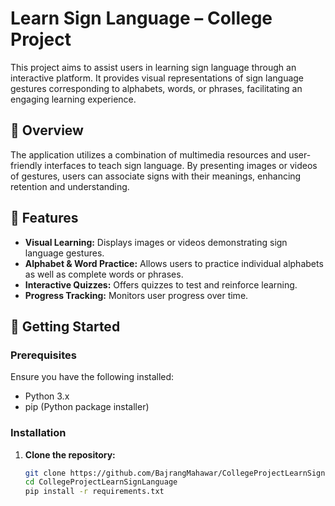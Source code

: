 # Learn Sign Language – College Project

This project aims to assist users in learning sign language through an interactive platform. It provides visual representations of sign language gestures corresponding to alphabets, words, or phrases, facilitating an engaging learning experience.

## 🧠 Overview

The application utilizes a combination of multimedia resources and user-friendly interfaces to teach sign language. By presenting images or videos of gestures, users can associate signs with their meanings, enhancing retention and understanding.

## 🔧 Features

- **Visual Learning:** Displays images or videos demonstrating sign language gestures.
- **Alphabet & Word Practice:** Allows users to practice individual alphabets as well as complete words or phrases.
- **Interactive Quizzes:** Offers quizzes to test and reinforce learning.
- **Progress Tracking:** Monitors user progress over time.

## 🚀 Getting Started

### Prerequisites

Ensure you have the following installed:

- Python 3.x
- pip (Python package installer)

### Installation

1. **Clone the repository:**

   ```bash
   git clone https://github.com/BajrangMahawar/CollegeProjectLearnSignLanguage.git
   cd CollegeProjectLearnSignLanguage
   pip install -r requirements.txt
 


